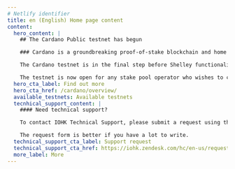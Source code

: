 ```yaml
---
# Netlify identifier
title: en (English) Home page content
content:
  hero_content: |
    ## The Cardano Public testnet has begun

    ### Cardano is a groundbreaking proof-of-stake blockchain and home to the ada cryptocurrency. The Cardano testnets are at the bleeding edge of the network's development, using the power of our community to iterate and improve.

    The Cardano testnet is in the final step before Shelley functionality, including stake pools, stake delegation, and decentralization, is rolled out to the Cardano mainnet.

    The testnet is now open for any stake pool operator who wishes to come on board, as we continue the journey to deploying Shelley on the Cardano mainnet.
  hero_cta_label: Find out more
  hero_cta_href: /cardano/overview/
  available_testnets: Available testnets
  tecnhical_support_content: |
    #### Need technical support?

    To contact IOHK Technical Support, please submit a request using the Submit a request form. You can also click on the Support button at the bottom right of your screen.

    The request form is better if you have a lot to write.
  technical_support_cta_label: Support request
  technical_support_cta_href: https://iohk.zendesk.com/hc/en-us/requests/new/
  more_label: More
---
```

